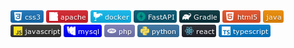 <img src="css3.jpg">
<img src="apache.png.jpg">
<img src="docker.jpg">
<img src="FastAPI.jpg">
<img src="gradle.jpg">
<img src="html5.jpg">
<img src="java.jpg">
<img src="JavaScript.jpg">
<img src="mysql.jpg">
<img src="php.jpg">
<img src="python.jpg">
<img src="react.jpg">
<img src="Typescript.jpg">

